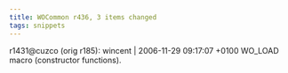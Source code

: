 ```yaml
---
title: WOCommon r436, 3 items changed
tags: snippets
---
```


r1431@cuzco (orig r185): wincent | 2006-11-29 09:17:07 +0100 WO_LOAD macro (constructor functions).
